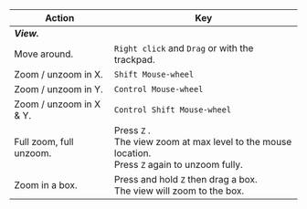 | **Action**                           | **Key**         |
| ------------------------------------ | --------------- |
| **_View._**     |                 |
| Move around.     | `Right click` and `Drag` or with the trackpad.     |
| Zoom / unzoom in X.                | `Shift Mouse-wheel`         |
| Zoom / unzoom in Y.                | `Control Mouse-wheel`       |
| Zoom / unzoom in X & Y.            | `Control Shift Mouse-wheel` |
| Full zoom, full unzoom.            | Press `Z` .<br>The view zoom at max level to the mouse location.<br>Press `Z` again to unzoom fully. |
| Zoom in a box.  | Press and hold `Z` then drag a box.<br>The view will zoom to the box. |
